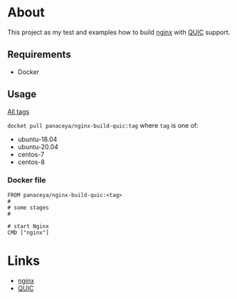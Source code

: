 # About
This project as my test and examples how to build [nginx] with [QUIC] support.

## Requirements
* Docker

## Usage
[All tags](https://hub.docker.com/r/panaceya/nginx-build-quic/tags)


`docket pull panaceya/nginx-build-quic:tag` where `tag` is one of:

* ubuntu-18.04
* ubuntu-20.04
* centos-7
* centos-8

### Docker file
```
FROM panaceya/nginx-build-quic:<tag>
#
# some stages
#

# start Nginx
CMD ["nginx"]
```




# Links 
* [nginx]
* [QUIC]

[nginx]: https://nginx.org/
[QUIC]: https://quic.nginx.org/
